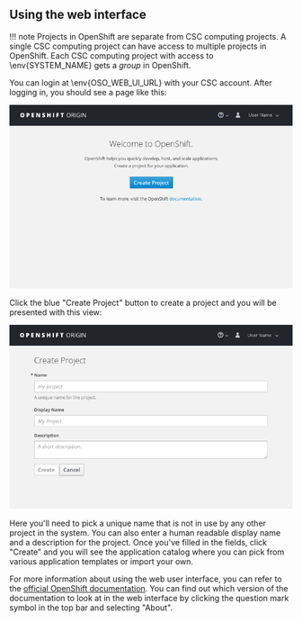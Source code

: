 ## Using the web interface

!!! note
    Projects in OpenShift are separate from CSC computing projects. A single CSC
    computing project can have access to multiple projects in OpenShift.
    Each CSC computing project with access to \env{SYSTEM_NAME} gets a *group* in
    OpenShift.

You can login at \env{OSO_WEB_UI_URL} with your
CSC account. After logging in, you should see a page like this:

![OpenShift main page](img/openshift_main_page.png)

Click the blue "Create Project" button to create a project and you will be
presented with this view:

![OpenShift new project dialog](img/new_project_dialog.png)

Here you'll need to pick a unique name that is not in use by any other project
in the system. You can also enter a human readable display name and a
description for the project. Once you've filled in the fields, click "Create"
and you will see the application catalog where you can pick from various
application templates or import your own.

For more information about using the web user interface, you can refer to the
[official OpenShift documentation](https://docs.openshift.org/). You can find
out which version of the documentation to look at in the web interface by
clicking the question mark symbol in the top bar and selecting "About".
